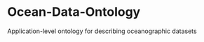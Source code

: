 Ocean-Data-Ontology
===================

Application-level ontology for describing oceanographic datasets
